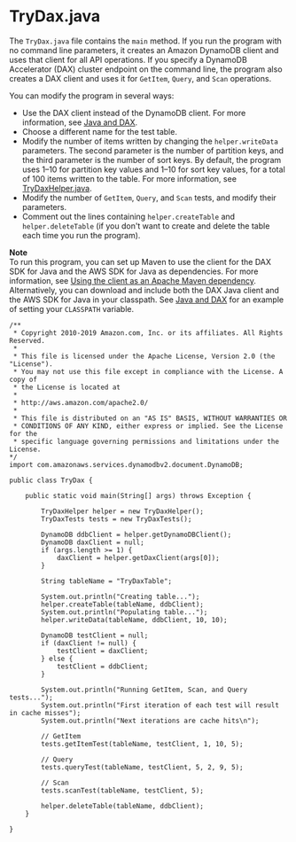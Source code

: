 # TryDax\.java<a name="DAX.client.run-application-java.TryDax"></a>

The `TryDax.java` file contains the `main` method\. If you run the program with no command line parameters, it creates an Amazon DynamoDB client and uses that client for all API operations\. If you specify a DynamoDB Accelerator \(DAX\) cluster endpoint on the command line, the program also creates a DAX client and uses it for `GetItem`, `Query`, and `Scan` operations\.

You can modify the program in several ways:
+ Use the DAX client instead of the DynamoDB client\. For more information, see [Java and DAX](DAX.client.run-application-java.md)\.
+ Choose a different name for the test table\.
+ Modify the number of items written by changing the `helper.writeData` parameters\. The second parameter is the number of partition keys, and the third parameter is the number of sort keys\. By default, the program uses 1–10 for partition key values and 1–10 for sort key values, for a total of 100 items written to the table\. For more information, see [TryDaxHelper\.java](DAX.client.run-application-java.TryDaxHelper.md)\.
+ Modify the number of `GetItem`, `Query`, and `Scan` tests, and modify their parameters\.
+ Comment out the lines containing `helper.createTable` and `helper.deleteTable` \(if you don't want to create and delete the table each time you run the program\)\.

**Note**  
To run this program, you can set up Maven to use the client for the DAX SDK for Java and the AWS SDK for Java as dependencies\. For more information, see [Using the client as an Apache Maven dependency](DAX.client.java-sdk-v1.md#DAXClient.Maven)\.   
Alternatively, you can download and include both the DAX Java client and the AWS SDK for Java in your classpath\. See [Java and DAX](DAX.client.run-application-java.md) for an example of setting your `CLASSPATH` variable\.

```
/**
 * Copyright 2010-2019 Amazon.com, Inc. or its affiliates. All Rights Reserved.
 *
 * This file is licensed under the Apache License, Version 2.0 (the "License").
 * You may not use this file except in compliance with the License. A copy of
 * the License is located at
 *
 * http://aws.amazon.com/apache2.0/
 *
 * This file is distributed on an "AS IS" BASIS, WITHOUT WARRANTIES OR
 * CONDITIONS OF ANY KIND, either express or implied. See the License for the
 * specific language governing permissions and limitations under the License.
*/
import com.amazonaws.services.dynamodbv2.document.DynamoDB;

public class TryDax {

    public static void main(String[] args) throws Exception {
	
        TryDaxHelper helper = new TryDaxHelper();
        TryDaxTests tests = new TryDaxTests();

        DynamoDB ddbClient = helper.getDynamoDBClient();
        DynamoDB daxClient = null;
        if (args.length >= 1) {
            daxClient = helper.getDaxClient(args[0]);
        }

        String tableName = "TryDaxTable";

        System.out.println("Creating table...");
        helper.createTable(tableName, ddbClient);
        System.out.println("Populating table...");
        helper.writeData(tableName, ddbClient, 10, 10);

        DynamoDB testClient = null;
        if (daxClient != null) {
            testClient = daxClient;
        } else {
            testClient = ddbClient;
        }

        System.out.println("Running GetItem, Scan, and Query tests...");
        System.out.println("First iteration of each test will result in cache misses");
        System.out.println("Next iterations are cache hits\n");

        // GetItem
        tests.getItemTest(tableName, testClient, 1, 10, 5);

        // Query
        tests.queryTest(tableName, testClient, 5, 2, 9, 5);

        // Scan
        tests.scanTest(tableName, testClient, 5);

        helper.deleteTable(tableName, ddbClient);
    }

}
```